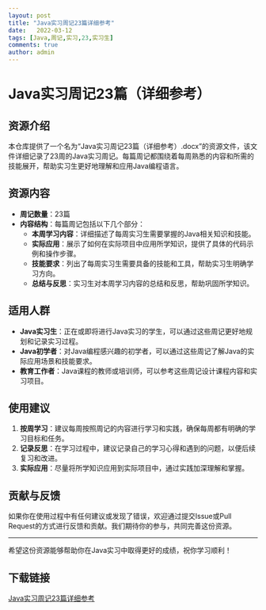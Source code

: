 ```yaml
---
layout: post
title: "Java实习周记23篇详细参考"
date:   2022-03-12
tags: [Java,周记,实习,23,实习生]
comments: true
author: admin
---
```

# Java实习周记23篇（详细参考）

## 资源介绍

本仓库提供了一个名为“Java实习周记23篇（详细参考）.docx”的资源文件，该文件详细记录了23周的Java实习周记。每篇周记都围绕着每周熟悉的内容和所需的技能展开，帮助实习生更好地理解和应用Java编程语言。

## 资源内容

- **周记数量**：23篇
- **内容结构**：每篇周记包括以下几个部分：
  - **本周学习内容**：详细描述了每周实习生需要掌握的Java相关知识和技能。
  - **实际应用**：展示了如何在实际项目中应用所学知识，提供了具体的代码示例和操作步骤。
  - **技能要求**：列出了每周实习生需要具备的技能和工具，帮助实习生明确学习方向。
  - **总结与反思**：实习生对本周学习内容的总结和反思，帮助巩固所学知识。

## 适用人群

- **Java实习生**：正在或即将进行Java实习的学生，可以通过这些周记更好地规划和记录实习过程。
- **Java初学者**：对Java编程感兴趣的初学者，可以通过这些周记了解Java的实际应用场景和技能要求。
- **教育工作者**：Java课程的教师或培训师，可以参考这些周记设计课程内容和实习项目。

## 使用建议

1. **按周学习**：建议每周按照周记的内容进行学习和实践，确保每周都有明确的学习目标和任务。
2. **记录反思**：在学习过程中，建议记录自己的学习心得和遇到的问题，以便后续复习和改进。
3. **实际应用**：尽量将所学知识应用到实际项目中，通过实践加深理解和掌握。

## 贡献与反馈

如果你在使用过程中有任何建议或发现了错误，欢迎通过提交Issue或Pull Request的方式进行反馈和贡献。我们期待你的参与，共同完善这份资源。

---

希望这份资源能够帮助你在Java实习中取得更好的成绩，祝你学习顺利！

## 下载链接

[Java实习周记23篇详细参考](https://pan.quark.cn/s/8978f64cc8e9)